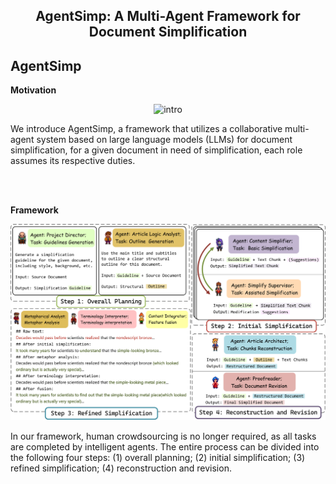 <h2 align="center">AgentSimp: A Multi-Agent Framework for Document Simplification</h2>


## AgentSimp

**Motivation**

<p align="center">
<img src="Imgs/SimpAgent.png" alt="intro"  width="350" />
</p>
We introduce AgentSimp, a framework that utilizes a collaborative multi-agent system based on large language models (LLMs) for document simplification, for a given document in need of simplification, each role assumes its respective duties.

<br><br>

**Framework**

<p align="center">
<img src="Imgs/new_method.png" alt="method"  width="800" />
</p>

In our framework, human crowdsourcing is no longer required, as all tasks are completed by intelligent agents. The entire process can be divided into the following four steps: (1) overall planning; (2) initial simplification; (3) refined simplification; (4) reconstruction and revision.

<br>
